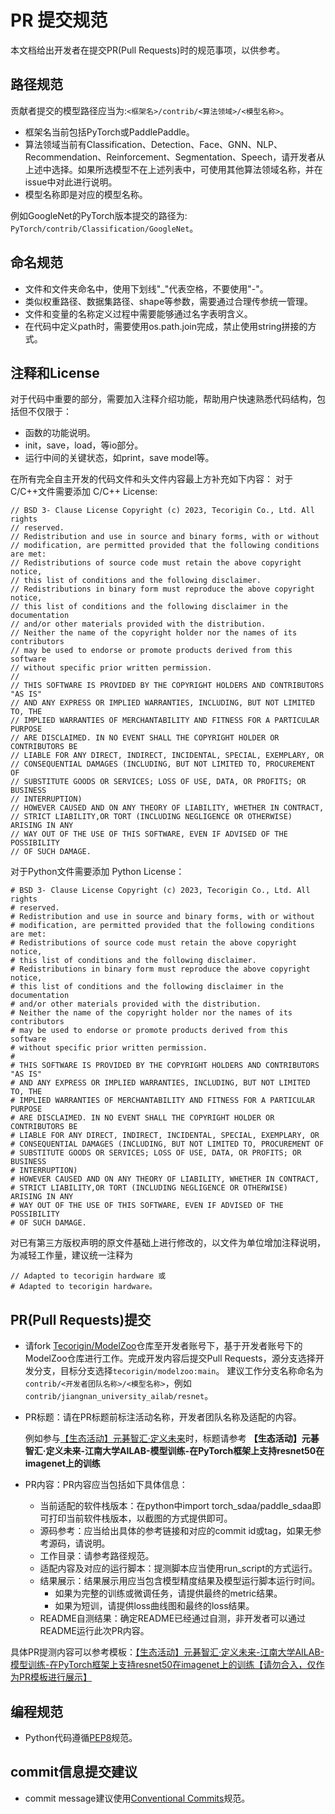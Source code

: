 # PR 提交规范
本文档给出开发者在提交PR(Pull Requests)时的规范事项，以供参考。
## 路径规范
贡献者提交的模型路径应当为:`<框架名>/contrib/<算法领域>/<模型名称>`。

- 框架名当前包括PyTorch或PaddlePaddle。
- 算法领域当前有Classification、Detection、Face、GNN、NLP、Recommendation、Reinforcement、Segmentation、Speech，请开发者从上述中选择。如果所选模型不在上述列表中，可使用其他算法领域名称，并在issue中对此进行说明。
- 模型名称即是对应的模型名称。

例如GoogleNet的PyTorch版本提交的路径为: `PyTorch/contrib/Classification/GoogleNet`。

## 命名规范
- 文件和文件夹命名中，使用下划线"_"代表空格，不要使用"-"。
- 类似权重路径、数据集路径、shape等参数，需要通过合理传参统一管理。
- 文件和变量的名称定义过程中需要能够通过名字表明含义。
- 在代码中定义path时，需要使用os.path.join完成，禁止使用string拼接的方式。

## 注释和License
对于代码中重要的部分，需要加入注释介绍功能，帮助用户快速熟悉代码结构，包括但不仅限于：
- 函数的功能说明。
- init，save，load，等io部分。
- 运行中间的关键状态，如print，save model等。

在所有完全自主开发的代码文件和头文件内容最上方补充如下内容：
对于C/C++文件需要添加 C/C++ License:
```
// BSD 3- Clause License Copyright (c) 2023, Tecorigin Co., Ltd. All rights
// reserved.
// Redistribution and use in source and binary forms, with or without
// modification, are permitted provided that the following conditions are met:
// Redistributions of source code must retain the above copyright notice,
// this list of conditions and the following disclaimer.
// Redistributions in binary form must reproduce the above copyright notice,
// this list of conditions and the following disclaimer in the documentation
// and/or other materials provided with the distribution.
// Neither the name of the copyright holder nor the names of its contributors
// may be used to endorse or promote products derived from this software
// without specific prior written permission.
//
// THIS SOFTWARE IS PROVIDED BY THE COPYRIGHT HOLDERS AND CONTRIBUTORS "AS IS"
// AND ANY EXPRESS OR IMPLIED WARRANTIES, INCLUDING, BUT NOT LIMITED TO, THE
// IMPLIED WARRANTIES OF MERCHANTABILITY AND FITNESS FOR A PARTICULAR PURPOSE
// ARE DISCLAIMED. IN NO EVENT SHALL THE COPYRIGHT HOLDER OR CONTRIBUTORS BE
// LIABLE FOR ANY DIRECT, INDIRECT, INCIDENTAL, SPECIAL, EXEMPLARY, OR
// CONSEQUENTIAL DAMAGES (INCLUDING, BUT NOT LIMITED TO, PROCUREMENT OF
// SUBSTITUTE GOODS OR SERVICES; LOSS OF USE, DATA, OR PROFITS; OR BUSINESS
// INTERRUPTION)
// HOWEVER CAUSED AND ON ANY THEORY OF LIABILITY, WHETHER IN CONTRACT,
// STRICT LIABILITY,OR TORT (INCLUDING NEGLIGENCE OR OTHERWISE)  ARISING IN ANY
// WAY OUT OF THE USE OF THIS SOFTWARE, EVEN IF ADVISED OF THE POSSIBILITY
// OF SUCH DAMAGE.
```

对于Python文件需要添加 Python License：
```
# BSD 3- Clause License Copyright (c) 2023, Tecorigin Co., Ltd. All rights
# reserved.
# Redistribution and use in source and binary forms, with or without
# modification, are permitted provided that the following conditions are met:
# Redistributions of source code must retain the above copyright notice,
# this list of conditions and the following disclaimer.
# Redistributions in binary form must reproduce the above copyright notice,
# this list of conditions and the following disclaimer in the documentation
# and/or other materials provided with the distribution.
# Neither the name of the copyright holder nor the names of its contributors
# may be used to endorse or promote products derived from this software
# without specific prior written permission.
#
# THIS SOFTWARE IS PROVIDED BY THE COPYRIGHT HOLDERS AND CONTRIBUTORS "AS IS"
# AND ANY EXPRESS OR IMPLIED WARRANTIES, INCLUDING, BUT NOT LIMITED TO, THE
# IMPLIED WARRANTIES OF MERCHANTABILITY AND FITNESS FOR A PARTICULAR PURPOSE
# ARE DISCLAIMED. IN NO EVENT SHALL THE COPYRIGHT HOLDER OR CONTRIBUTORS BE
# LIABLE FOR ANY DIRECT, INDIRECT, INCIDENTAL, SPECIAL, EXEMPLARY, OR
# CONSEQUENTIAL DAMAGES (INCLUDING, BUT NOT LIMITED TO, PROCUREMENT OF
# SUBSTITUTE GOODS OR SERVICES; LOSS OF USE, DATA, OR PROFITS; OR BUSINESS
# INTERRUPTION)
# HOWEVER CAUSED AND ON ANY THEORY OF LIABILITY, WHETHER IN CONTRACT,
# STRICT LIABILITY,OR TORT (INCLUDING NEGLIGENCE OR OTHERWISE)  ARISING IN ANY
# WAY OUT OF THE USE OF THIS SOFTWARE, EVEN IF ADVISED OF THE POSSIBILITY
# OF SUCH DAMAGE.
```

对已有第三方版权声明的原文件基础上进行修改的，以文件为单位增加注释说明，为减轻工作量，建议统一注释为
```
// Adapted to tecorigin hardware 或
# Adapted to tecorigin hardware。
```

## PR(Pull Requests)提交
- 请fork [Tecorigin/ModelZoo](https://gitee.com/tecorigin/modelzoo/tree/main)仓库至开发者账号下，基于开发者账号下的ModelZoo仓库进行工作。完成开发内容后提交Pull Requests，源分支选择开发分支，目标分支选择`tecorigin/modelzoo:main`。
建议工作分支名称命名为`contrib/<开发者团队名称>/<模型名称>`，例如`contrib/jiangnan_university_ailab/resnet`。

- PR标题：请在PR标题前标注活动名称，开发者团队名称及适配的内容。

    例如参与[【生态活动】元碁智汇·定义未来](https://gitee.com/tecorigin/modelzoo/issues/IAHGWN?from=project-issue)时，标题请参考 **【生态活动】元碁智汇·定义未来-江南大学AILAB-模型训练-在PyTorch框架上支持resnet50在imagenet上的训练**

- PR内容：PR内容应当包括如下具体信息：
    - 当前适配的软件栈版本：在python中import torch_sdaa/paddle_sdaa即可打印当前软件栈版本，以截图的方式提供即可。
    - 源码参考：应当给出具体的参考链接和对应的commit id或tag，如果无参考源码，请说明。
    - 工作目录：请参考路径规范。
    - 适配内容及对应的运行脚本：提测脚本应当使用run_script的方式运行。
    - 结果展示：结果展示用应当包含模型精度结果及模型运行脚本运行时间。
        -  如果为完整的训练或微调任务，请提供最终的metric结果。
        -  如果为短训，请提供loss曲线图和最终的loss结果。
    - README自测结果：确定README已经通过自测，非开发者可以通过README运行此次PR内容。

具体PR提测内容可以参考模板：[【生态活动】元碁智汇·定义未来-江南大学AILAB-模型训练-在PyTorch框架上支持resnet50在imagenet上的训练【请勿合入，仅作为PR模板进行展示】](https://gitee.com/tecorigin/modelzoo/pulls/10)

## 编程规范
- Python代码遵循[PEP8](https://peps.python.org/pep-0008/)规范。

## commit信息提交建议
- commit message建议使用[Conventional Commits](https://www.conventionalcommits.org/en/v1.0.0/)规范。